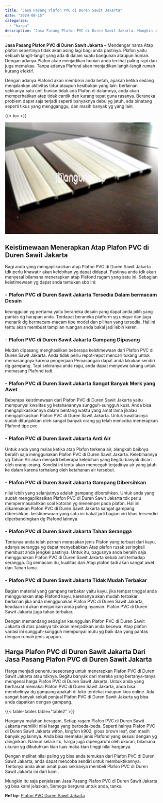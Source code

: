 ```yaml
---
title: "Jasa Pasang Plafon PVC di Duren Sawit Jakarta"
date: "2024-08-15"
categories: 
  - "harga"
description: "Jasa Pasang Plafon PVC di Duren Sawit Jakarta. Mungkin itu saja penjelasan Jasa Pasang Plafon PVC di Duren Sawit Jakarta yg bisa kami jelaskan, Semoga bergun..."
---
```


**Jasa Pasang Plafon PVC di Duren Sawit Jakarta** – Mendengar nama Atap plafon sepertinya tidak akan asing lagi bagi anda pastinya. Plafon yaitu sebuah langit-langit yang ada di dalam suatu bangunan ataupun hunian. Dengan adanya Plafon akan menjadikan hunian anda terlihat paling rapi dan juga memukau. Tanpa adanya Plafond akan menjadikan langit-langit rumah kurang efektif.

Dengan adanya Plafond akan membikin anda betah, apakah ketika sedang menjalankan aktivitas tidur ataupun kesibukan yang lain. berlainan sekiranya satu unit hunian tidak ada Plafon di dalamnya, anda akan memperhatikan atap tidak cantik dan kurang tepat guna rasanya. Beraneka problem dapat saja terjadi seperti banyaknya debu yg jatuh, ada binatang seperti tikus yang mengganggu, dan masih banyak yg yang lain.

{{< toc >}}

![Jasa Pasang Plafon PVC di Duren Sawit Jakarta](/images/flafond-pvc-murah22.png)

## Keistimewaan Menerapkan Atap Plafon PVC di Duren Sawit Jakarta

Bagi anda yang mengaplikasikan atap Plafon PVC di Duren Sawit Jakarta tdk perlu khawatir akan kelebihan yg dapat didapat. Pastinya anda tdk akan menyesal bilamana menerapkan atap Plafond ragam yang satu ini. Sebagian keistimewaan yg dapat anda temukan sbb ini:

### \- Plafon PVC di Duren Sawit Jakarta Tersedia Dalam bermacam Desain

keunggulan yg pertama yaitu beraneka desain yang dapat anda pilih yang pantas dg harapan anda. Terdapat beraneka platform yg unique dan juga menarik dg bermacam-macam tipe model dan pilihan yang tersedia. Hal ini tentu akan membuat tampilan ruangan anda bakal jadi lebih keren.

### \- Plafon PVC di Duren Sawit Jakarta Gampang Dipasang

Mudah dipasang menghasilkan beberapa keistimewaan dari Plafon PVC di Duren Sawit Jakarta. Anda tidak perlu repot-repot mencari tukang untuk memasangnya karena pengerjaan Pemasangan dapat anda lakukan sendiri dg gampang. Tapi sekiranya anda ragu, anda dapat menyewa tukang untuk memasang Plafond tadi.

### \- Plafon PVC di Duren Sawit Jakarta Sangat Banyak Merk yang Awet

Beberapa keistimewaan dari Plafon PVC di Duren Sawit Jakarta yaitu mempunyai kwalitas yg ketahanannya sungguh-sungguh kuat. Anda bisa mengaplikasikannya dalam bentang waktu yang amat lama jikalau mengaplikasikan Plafon PVC di Duren Sawit Jakarta. Untuk kwalitasnya sudah ditunjukkan oleh sangat banyak orang yg telah mencoba menerapkan Plafond tipe pvc.

### \- Plafon PVC di Duren Sawit Jakarta Anti Air

Untuk anda yang malas ketika atap Plafon terkena air, alangkah baiknya beralih saja menggunakan Plafon PVC di Duren Sawit Jakarta. Kelebihannya yg Tahan Air akan menjadi beberapa kelebihan yang begitu banyak dicari oleh orang-orang. Kondisi ini tentu akan mencegah terjadinya air yang jatuh ke dalam karena terhalang oleh ketahanan air tersebut.

### \- Plafon PVC di Duren Sawit Jakarta Gampang Dibersihkan

nilai lebih yang selanjutnya adalah gampang dibersihkan. Untuk anda yang sudah mengaplikasikan Plafon PVC di Duren Sawit Jakarta tdk perlu mempermasalahkan soal kotoran yg menempel pada plafon. Hal ini dikarenakan Plafon PVC di Duren Sawit Jakarta sangat gampang dibersihkan. keistimewaan yang satu ini bakal jadi bagian ciri khas tersendiri diperbandingkan dg Plafond lainnya.

### \- Plafon PVC di Duren Sawit Jakarta Tahan Serangga

Tentunya anda telah pernah merasakan jenis Plafon yang terbuat dari kayu, adanya serangga yg dapat menyebabkan Atap plafon rusak seringkali membuat anda jengkel pastinya. Untuk itu, bagusnya anda beralih saja menggunakan Plafon PVC di Duren Sawit Jakarta sebab anti terhadap serangga. Dg semacam itu, kualitas dari Atap plafon tadi akan sangat awet dan Tahan lama.

### \- Plafon PVC di Duren Sawit Jakarta Tidak Mudah Terbakar

Bagian material yang gampang terbakar yaitu kayu, jika tempat tinggal anda menggunakan atap Plafond kayu, karenanya akan mudah terbakar. berlainan jika anda menggunakan Plafon PVC di Duren Sawit Jakarta, keadaan ini akan menjadikan anda paling nyaman. Plafon PVC di Duren Sawit Jakarta juga tahan terbakar.

Dengan memandang sebagian keunggulan Plafon PVC di Duren Sawit Jakarta di atas pasinya tdk akan menjadikan anda kecewa. Atap plafon variasi ini sungguh-sungguh mempunyai mutu yg baik dan yang pantas dengan rumah jenis apapun.

## Harga Plafon PVC di Duren Sawit Jakarta Dari Jasa Pasang Plafon PVC di Duren Sawit Jakarta

Harga menjadi penentu seseorang untuk menerapkan Plafon PVC di Duren Sawit Jakarta atau tdknya. Begitu banyak dari mereka yang bertanya-tanya mengenai harga Plafon PVC di Duren Sawit Jakarta. Untuk anda yang berhasrat memakai Plafon PVC di Duren Sawit Jakarta, anda bisa membelinya dg gampang apakah di toko terdekat maupun kios online. Ada sangat banyak sekali penjual Plafon PVC di Duren Sawit Jakarta yg bisa anda dapatkan dengan gampang.

{{< table-tables table="table2" >}}

Harganya malahan beragam, Setiap ragam Plafon PVC di Duren Sawit Jakarta memiliki nilai harga yang berbeda-beda. Seperti halnya Plafon PVC di Duren Sawit Jakarta wifon, kingfon k902, gloss brown leaf, dan masih banyak yg lainnya. Anda bisa memakai jenis Plafond yang sesuai dengan yg diinginkan. Namun selain itu, harga juga dipengaruhi oleh ukuran, bilamana ukuran yg dibutuhkan kian luas maka kian tinggi nilai harganya.

Dengan melihat nilai paling yg bisa anda temukan dari Plafon PVC di Duren Sawit Jakarta, anda dapat mencoba sendiri untuk membuktikannya. Tentunya anda akan amat puas sekiranya membeli Plafon PVC di Duren Sawit Jakarta ini dari kami.

Mungkin itu saja penjelasan Jasa Pasang Plafon PVC di Duren Sawit Jakarta yg bisa kami jelaskan, Semoga berguna untuk anda, tanks.

**Ref by:** [Plafon PVC Duren Sawit Jakarta](https://id.wikipedia.org/wiki/Plafon)
